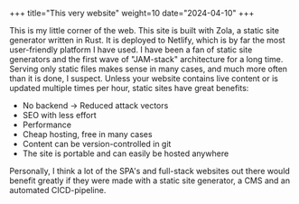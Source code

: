 +++
title="This very website"
weight=10
date="2024-04-10"
+++

This is my little corner of the web. This site is built with Zola, a static site generator written in Rust. It is deployed to Netlify, which is by far the most user-friendly platform I have used. I have been a fan of static site generators and the first wave of "JAM-stack" architecture for a long time. Serving only static files makes sense in many cases, and much more often than it is done, I suspect. Unless your website contains live content or is updated multiple times per hour, static sites have great benefits:

- No backend -> Reduced attack vectors
- SEO with less effort
- Performance
- Cheap hosting, free in many cases
- Content can be version-controlled in git
- The site is portable and can easily be hosted anywhere

Personally, I think a lot of the SPA's and full-stack websites out there would benefit greatly if they were made with a static site generator, a CMS and an automated CICD-pipeline.
